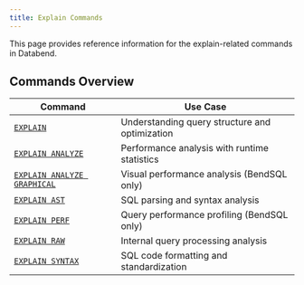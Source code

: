 ```yaml
---
title: Explain Commands
---
```


This page provides reference information for the explain-related commands in Databend.

## Commands Overview

| Command | Use Case |
|---------|----------|
| [`EXPLAIN`](./explain) | Understanding query structure and optimization |
| [`EXPLAIN ANALYZE`](./explain-analyze) | Performance analysis with runtime statistics |
| [`EXPLAIN ANALYZE GRAPHICAL`](./explain-analyze-graphical) | Visual performance analysis (BendSQL only) |
| [`EXPLAIN AST`](./explain-ast) | SQL parsing and syntax analysis |
| [`EXPLAIN PERF`](./explain-perf) | Query performance profiling (BendSQL only) |
| [`EXPLAIN RAW`](./explain-raw) | Internal query processing analysis |
| [`EXPLAIN SYNTAX`](./explain-syntax) | SQL code formatting and standardization |